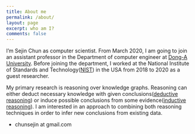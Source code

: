 ```yaml
---
title: About me
permalink: /about/
layout: page
excerpt: who am I? 
comments: false
---
```


I’m Sejin Chun as computer scientist. From March 2020, I am going to join an assistant professor in the Department of computer engineer at [Dong-A University](https://computer.donga.ac.kr/sites/computer/index.do). Before joining the department, I worked at the National Institute of Standards and Technology([NIST](https://www.nist.gov/)) in the USA from 2018 to 2020 as a guest researcher.

My primary research is reasoning over knowledge graphs. Reasoning can either deduct necessary knowledge with given conclusions([deductive reasoning](https://en.wikipedia.org/wiki/Deductive_reasoning)) or induce possible conclusions from some evidence([inductive reasoning](https://en.wikipedia.org/wiki/Inductive_reasoning)).
I am interested in an approach to combining both reasoning techniques in order to infer new conclusions from existing data. 

- chunsejin at gmail.com
